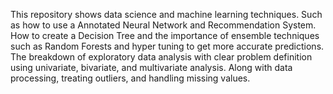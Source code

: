 This repository shows data science and machine learning techniques. Such as how to use a Annotated Neural Network and Recommendation System. How to create a Decision Tree and the importance of ensemble techniques such as Random Forests and hyper tuning to get more accurate predictions. The breakdown of exploratory data analysis with clear problem definition using univariate, bivariate, and multivariate analysis. Along with data processing, treating outliers, and handling missing values. 
